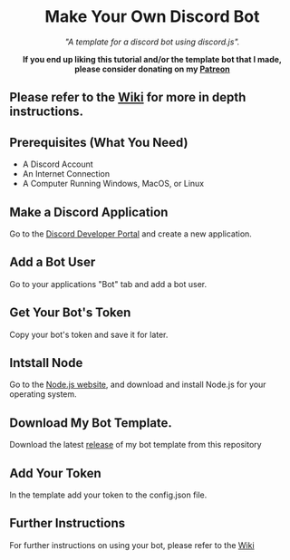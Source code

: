<h1 align='center'>Make Your Own Discord Bot</h1>
<p align='center'><i>"A template for a discord bot using discord.js".</i></p>

<p align='center'><b>If you end up liking this tutorial and/or the template bot that I made, please consider donating on my <a href='https://patreon.com/corenebula'>Patreon</a></b></p>

## Please refer to  the [Wiki](https://github.com/CoreNebula/make-your-own-discord-bot/wiki) for more in depth instructions.

## Prerequisites (What You Need)

- A Discord Account
- An Internet Connection
- A Computer Running Windows, MacOS, or Linux

## Make a Discord Application

Go to the [Discord Developer Portal](https://discordapp.com/developers/applications) and create a new application.

## Add a Bot User

Go to your applications "Bot" tab and add a bot user.

## Get Your Bot's Token

Copy your bot's token and save it for later.

## Intstall Node

Go to the [Node.js website](https://nodejs.org/en/download/), and download and install Node.js for your operating system.

## Download My Bot Template.

Download the latest [release](https://github.com/CoreNebula/make-your-own-discord-bot/releases) of my bot template from this repository

## Add Your Token

In the template add your token to the config.json file.

## Further Instructions

For further instructions on using your bot, please refer to the [Wiki](https://github.com/CoreNebula/make-your-own-discord-bot/wiki)
